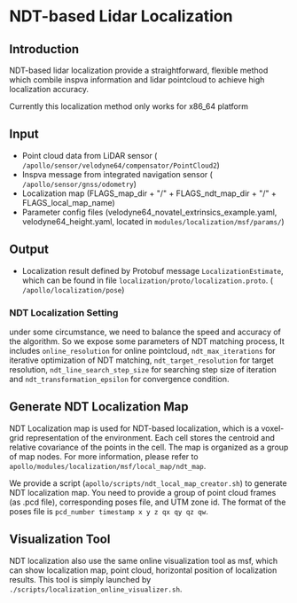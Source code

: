 # NDT-based Lidar Localization

## Introduction
  NDT-based lidar localization provide a straightforward, flexible method which combile inspva information and lidar pointcloud to achieve high localization accuracy.

  Currently this localization method only works for x86_64 platform

## Input
  * Point cloud data from LiDAR sensor ( `/apollo/sensor/velodyne64/compensator/PointCloud2`)
  * Inspva message from integrated navigation sensor ( `/apollo/sensor/gnss/odometry`)
  * Localization map (FLAGS_map_dir + "/" + FLAGS_ndt_map_dir + "/" + FLAGS_local_map_name)
  * Parameter config files (velodyne64_novatel_extrinsics_example.yaml, velodyne64_height.yaml, located in `modules/localization/msf/params/`)

## Output
  * Localization result defined by Protobuf message `LocalizationEstimate`, which can be found in file `localization/proto/localization.proto`. ( `/apollo/localization/pose`)

### NDT Localization Setting
under some circumstance, we need to balance the speed and accuracy of the algorithm. So we expose some parameters of NDT matching process, It includes `online_resolution` for online pointcloud, `ndt_max_iterations` for iterative optimization of NDT matching, `ndt_target_resolution` for target resolution, `ndt_line_search_step_size` for searching step size of iteration and `ndt_transformation_epsilon` for convergence condition. 

## Generate NDT Localization Map
  NDT Localization map is used for NDT-based localization, which is a voxel-grid representation of the environment. Each cell stores the centroid and relative covariance of the points in the cell. The map is organized as a group of map nodes. For more information, please refer to `apollo/modules/localization/msf/local_map/ndt_map`.

  We provide a script (`apollo/scripts/ndt_local_map_creator.sh`) to generate NDT localization map. You need to provide a group of point cloud frames (as .pcd file), corresponding poses file, and UTM zone id. The format of the poses file is `pcd_number timestamp x y z qx qy qz qw`.

## Visualization Tool
  NDT localization also use the same online visualization tool as msf, which can show localization map, point cloud, horizontal position of localization results. This tool is simply launched by `./scripts/localization_online_visualizer.sh`.
